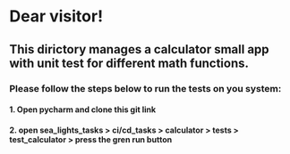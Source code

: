 # Dear visitor!
## This dirictory manages a calculator small app with unit test for different math functions.
### Please follow the steps below to run the tests on you system:
#### 1. Open pycharm and clone this git link
#### 2. open sea_lights_tasks > ci/cd_tasks > calculator > tests > test_calculator > press the gren run button 
